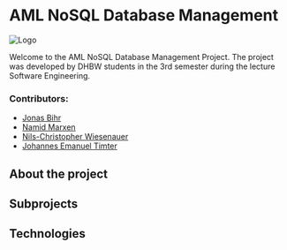 # AML NoSQL Database Management
 
![Logo](https://elementies.com/images/aml-database-management-logo-small.jpg)

Welcome to the AML NoSQL Database Management Project.
The project was developed by DHBW students in the 3rd semester during the lecture Software Engineering.

### Contributors:
- [Jonas Bihr](https://github.com/Rhib)
- [Namid Marxen](https://github.com/NamidM)
- [Nils-Christopher Wiesenauer](https://github.com/NurNils)
- [Johannes Emanuel Timter](https://github.com/UdolfSeelenfrost)

## About the project

## Subprojects

## Technologies

